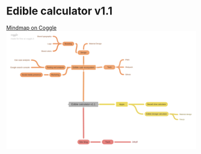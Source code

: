 # Edible calculator v1.1
[Mindmap on Coggle](https://coggle.it/diagram/XLH3KBJYKxYUiCHj/t/-/3ab877d07f089630f1ecaa6293788a3a30c67760319a5d451b98fb0c3cd63d73)
![v1.1 Mindmap](mindmap.png "v1.1 Mindmap")

